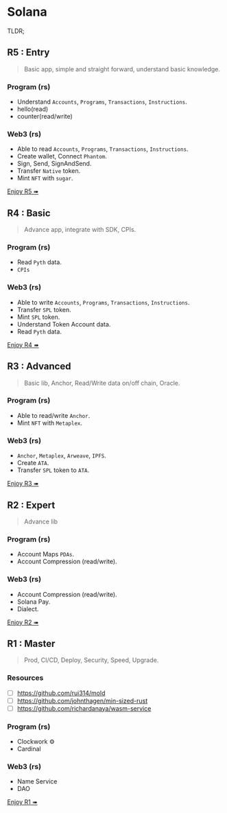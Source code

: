 # Solana

TLDR;

## R5 : Entry

> Basic app, simple and straight forward, understand basic knowledge.

### Program (rs)

- Understand `Accounts`, `Programs`, `Transactions`, `Instructions`.
- hello(read)
- counter(read/write)

### Web3 (rs)

- Able to read `Accounts`, `Programs`, `Transactions`, `Instructions`.
- Create wallet, Connect `Phantom`.
- Sign, Send, SignAndSend.
- Transfer `Native` token.
- Mint `NFT` with `sugar`.

[Enjoy R5 ➠](./s5)

## R4 : Basic

> Advance app, integrate with SDK, CPIs.

### Program (rs)

- Read `Pyth` data.
- `CPIs`

### Web3 (rs)

- Able to write `Accounts`, `Programs`, `Transactions`, `Instructions`.
- Transfer `SPL` token.
- Mint `SPL` token.
- Understand Token Account data.
- Read `Pyth` data.

[Enjoy R4 ➠](./s4)

## R3 : Advanced

> Basic lib, Anchor, Read/Write data on/off chain, Oracle.

### Program (rs)

- Able to read/write `Anchor`.
- Mint `NFT` with `Metaplex`.

### Web3 (rs)

- `Anchor`, `Metaplex`, `Arweave`, `IPFS`.
- Create `ATA`.
- Transfer `SPL` token to `ATA`.

[Enjoy R3 ➠](./s3)

## R2 : Expert

> Advance lib

### Program (rs)

- Account Maps `PDAs`.
- Account Compression (read/write).

### Web3 (rs)

- Account Compression (read/write).
- Solana Pay.
- Dialect.

[Enjoy R2 ➠](./s2)

## R1 : Master

> Prod, CI/CD, Deploy, Security, Speed, Upgrade.

### Resources

- [ ] https://github.com/rui314/mold
- [ ] https://github.com/johnthagen/min-sized-rust
- [ ] https://github.com/richardanaya/wasm-service

### Program (rs)

- Clockwork ⚙️
- Cardinal

### Web3 (rs)

- Name Service
- DAO

[Enjoy R1 ➠](./s1)

